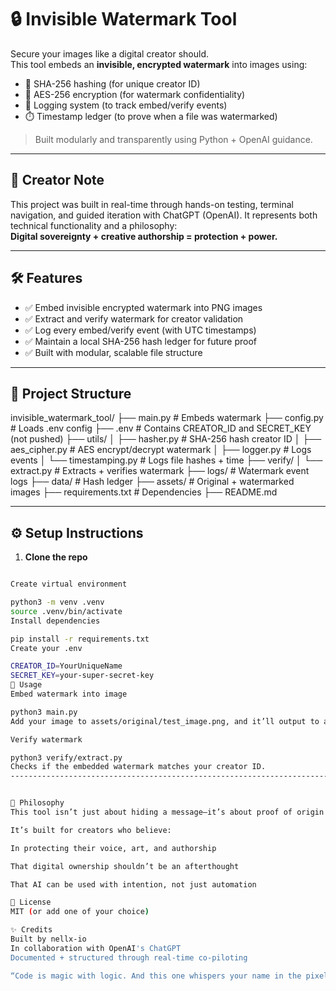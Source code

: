 # 🔒 Invisible Watermark Tool

Secure your images like a digital creator should.  
This tool embeds an **invisible, encrypted watermark** into images using:

- 🧠 SHA-256 hashing (for unique creator ID)
- 🔐 AES-256 encryption (for watermark confidentiality)
- 🧾 Logging system (to track embed/verify events)
- ⏱️ Timestamp ledger (to prove when a file was watermarked)

> Built modularly and transparently using Python + OpenAI guidance.

---

## 👤 Creator Note

This project was built in real-time through hands-on testing, terminal navigation, and guided iteration with ChatGPT (OpenAI). It represents both technical functionality and a philosophy:  
**Digital sovereignty + creative authorship = protection + power.**

---

## 🛠️ Features

- ✅ Embed invisible encrypted watermark into PNG images
- ✅ Extract and verify watermark for creator validation
- ✅ Log every embed/verify event (with UTC timestamps)
- ✅ Maintain a local SHA-256 hash ledger for future proof
- ✅ Built with modular, scalable file structure

---

## 💾 Project Structure

invisible_watermark_tool/
├── main.py # Embeds watermark
├── config.py # Loads .env config
├── .env # Contains CREATOR_ID and SECRET_KEY (not pushed)
├── utils/
│ ├── hasher.py # SHA-256 hash creator ID
│ ├── aes_cipher.py # AES encrypt/decrypt watermark
│ ├── logger.py # Logs events
│ └── timestamping.py # Logs file hashes + time
├── verify/
│ └── extract.py # Extracts + verifies watermark
├── logs/ # Watermark event logs
├── data/ # Hash ledger
├── assets/ # Original + watermarked images
├── requirements.txt # Dependencies
├── README.md


---

## ⚙️ Setup Instructions

1. **Clone the repo**  
```bash

Create virtual environment

python3 -m venv .venv
source .venv/bin/activate
Install dependencies

pip install -r requirements.txt
Create your .env

CREATOR_ID=YourUniqueName
SECRET_KEY=your-super-secret-key
🧪 Usage
Embed watermark into image

python3 main.py
Add your image to assets/original/test_image.png, and it’ll output to assets/watermarked/.

Verify watermark

python3 verify/extract.py
Checks if the embedded watermark matches your creator ID.
----------------------------------------------------------------------------------------------------------------------------


🧠 Philosophy
This tool isn’t just about hiding a message—it’s about proof of origin in a world where digital content is easily stolen, remixed, and misattributed.

It’s built for creators who believe:

In protecting their voice, art, and authorship

That digital ownership shouldn’t be an afterthought

That AI can be used with intention, not just automation

📜 License
MIT (or add one of your choice)

✨ Credits
Built by nellx-io
In collaboration with OpenAI's ChatGPT
Documented + structured through real-time co-piloting

“Code is magic with logic. And this one whispers your name in the pixels.”








